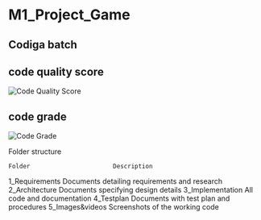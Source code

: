 # M1_Project_Game

## Codiga batch

## code quality score

![Code Quality Score](https://api.codiga.io/project/31372/score/svg)

## code grade

![Code Grade](https://api.codiga.io/project/31372/status/svg)



Folder structure

    Folder                       Description

1_Requirements          Documents detailing requirements and research
2_Architecture          Documents specifying design details
3_Implementation        All code and documentation
4_Testplan              Documents with test plan and procedures
5_Images&videos         Screenshots of the working code  
